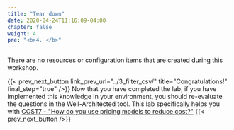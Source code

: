 ```yaml
---
title: "Tear down"
date: 2020-04-24T11:16:09-04:00
chapter: false
weight: 4
pre: "<b>4. </b>"
---
```


There are no resources or configuration items that are created during this workshop. 

{{< prev_next_button link_prev_url="../3_filter_csv/"  title="Congratulations!" final_step="true"  />}}
Now that you have completed the lab, if you have implemented this knowledge in your environment,
you should re-evaluate the questions in the Well-Architected tool. This lab specifically helps you with
[COST7 - "How do you use pricing models to reduce cost?"](https://docs.aws.amazon.com/wellarchitected/latest/framework/a-cost-effective-resources.html)
{{< prev_next_button />}}
